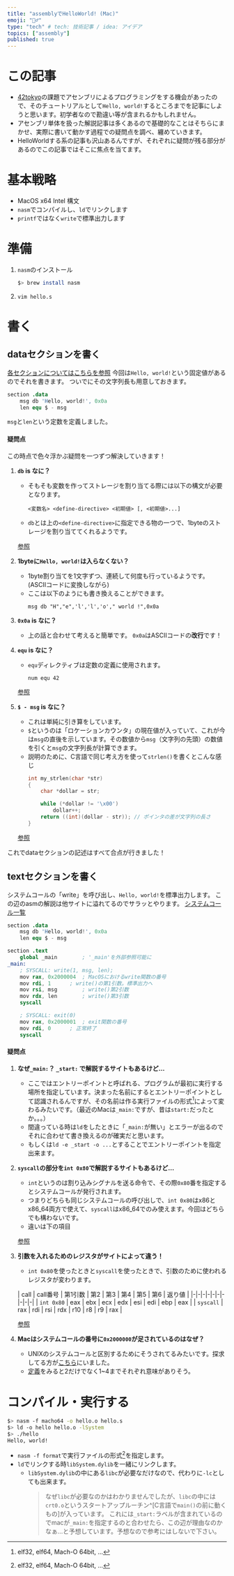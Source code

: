 ```yaml
---
title: "assemblyでHelloWorld! (Mac)"
emoji: "🙋‍♂️"
type: "tech" # tech: 技術記事 / idea: アイデア
topics: ["assembly"]
published: true
---
```


# この記事
* [42tokyo](https://42tokyo.jp/)の課題でアセンブリによるプログラミングをする機会があったので、そのチュートリアルとして`Hello, world!`するところまでを記事にしようと思います。初学者なので勘違い等が含まれるかもしれません。
* アセンブリ単体を扱った解説記事は多くあるので基礎的なことはそちらにまかせ、実際に書いて動かす過程での疑問点を調べ、纏めていきます。
* HelloWorldする系の記事も沢山あるんですが、それぞれに疑問が残る部分があるのでこの記事ではそこに焦点を当てます。

# 基本戦略
* MacOS x64 Intel 構文
* `nasm`でコンパイルし、`ld`でリンクします
* `printf`ではなく`write`で標準出力します

# 準備
1. `nasm`のインストール
	```bash
	$> brew install nasm
	```
2. `vim hello.s`

# 書く
## dataセクションを書く
[各セクションについてはこちらを参照](https://www.finddevguides.com/Assembly-programming-assembly-basic-syntax)
今回は`Hello, world!`という固定値があるのでそれを書きます。
ついでにその文字列長も用意しておきます。
```asm6502:hello.s
section .data
	msg db 'Hello, world!', 0x0a
	len equ $ - msg
```
`msg`と`len`という定数を定義しました。

#### 疑問点
この時点で色々浮かぶ疑問を一つずつ解決していきます！

1. **`db` is なに？**
	* そもそも変数を作ってストレージを割り当てる際には以下の構文が必要となります。
		```asm6502
		<変数名> <define-directive> <初期値> [, <初期値>...]
		```
	* `db`とは上の`<define-directive>`に指定できる物の一つで、1byteのストレージを割り当ててくれるようです。

	[参照](https://www.finddevguides.com/Assembly-programming-assembly-variables)

1. **1byteに`Hello, world!`は入らなくない？**
	* 1byte割り当てを1文字ずつ、連続して何度も行っているようです。(ASCIIコードに変換しながら)
	* ここは以下のようにも書き換えることができます。
		```asm6502
		msg db "H","e",'l','l','o'," world !",0x0a
		```
1. **`0x0a` is なに？**
	* 上の話と合わせて考えると簡単です。
		`0x0a`はASCIIコードの**改行**です！
1. **`equ` is なに？**
	* `equ`ディレクティブは定数の定義に使用されます。
		```asm6502:例
		num equ 42
		```
	[参照](https://www.finddevguides.com/Assembly-programming-assembly-constants)
1. **`$ - msg` is なに？**
	* これは単純に引き算をしています。
	* `$`というのは「ロケーションカウンタ」の現在値が入っていて、これが今は`msg`の直後を示しています。その数値から`msg`（文字列の先頭）の数値を引くと`msg`の文字列長が計算できます。
	* 説明のために、C言語で同じ考え方を使って`strlen()`を書くとこんな感じ
		```c
		int my_strlen(char *str)
		{
			char *dollar = str;

			while (*dollar != '\x00')
				dollar++;
			return ((int)(dollar - str)); // ポインタの差が文字列の長さ
		}
		```
	[参照](https://www.finddevguides.com/Assembly-programming-assembly-strings)

これでdataセクションの記述はすべて合点が行きました！

## textセクションを書く
システムコールの「write」を呼び出し、`Hello, world!`を標準出力します。
この辺のasmの解説は他サイトに溢れてるのでサラッとやります。
[システムコール一覧](https://opensource.apple.com/source/xnu/xnu-1504.3.12/bsd/kern/syscalls.master)

```asm6502:hello.s
section .data
	msg db 'Hello, world!', 0x0a
	len equ $ - msg

section .text
	global _main		; '_main'を外部参照可能に
_main:
	; SYSCALL: write(1, msg, len);
	mov rax, 0x2000004	; MacOSにおけるwrite関数の番号
	mov rdi, 1		; write()の第1引数。標準出力へ
	mov rsi, msg		; write()第2引数
	mov rdx, len		; write()第3引数
	syscall

	; SYSCALL: exit(0)
	mov rax, 0x2000001	; exit関数の番号
	mov rdi, 0		; 正常終了
	syscall
```

#### 疑問点
1. **なぜ`_main:`？ `_start:` で解説するサイトもあるけど…**
	* ここではエントリーポイントと呼ばれる、プログラムが最初に実行する場所を指定しています。決まった名前にするとエントリーポイントとして認識されるんですが、その名前は作る実行ファイルの形式[^1]によって変わるみたいです。（最近のMacは`_main:`ですが、昔は`start:`だったとか。。。）
	* 間違っている時は`ld`をしたときに「`_main:`が無い」とエラーが出るのでそれに合わせて書き換えるのが確実だと思います。
	* もしくは`ld -e _start -o ...`とすることでエントリーポイントを指定出来ます。

1. **`syscall`の部分を`int 0x80`で解説するサイトもあるけど…**
	* `int`というのは割り込みシグナルを送る命令で、その際`0x80`番を指定するとシステムコールが発行されます。
	* つまりどちらも同じシステムコールの呼び出しで、`int 0x80`はx86とx86_64両方で使えて、`syscall`はx86_64でのみ使えます。今回はどちらでも構わないです。
	* 違いは下の項目

	[参照](https://en.wikibooks.org/wiki/X86_Assembly/Interfacing_with_Linux#Making_a_system_call)
1. **引数を入れるためのレジスタがサイトによって違う！**
	* `int 0x80`を使ったときと`syscall`を使ったときで、引数のために使われるレジスタが変わります。

	| call | call番号 | 第1引数 | 第2 | 第3 | 第4 | 第5 | 第6 | 返り値 |
	|-|-|-|-|-|-|-|-|-|-|
	| `int 0x80` | eax | ebx | ecx | edx | esi | edi | ebp | eax |
	| `syscall`  | rax | rdi | rsi | rdx | r10 |  r8 |  r9 | rax |

	[参照](https://en.wikibooks.org/wiki/X86_Assembly/Interfacing_with_Linux#Via_interrupt)
1. **Macはシステムコールの番号に`0x2000000`が足されているのはなぜ？**
	* UNIXのシステムコールと区別するためにそうされてるみたいです。探求してる方が[こちら](http://dustin.schultz.io/mac-os-x-64-bit-assembly-system-calls.html)にいました。
	* [定義](https://opensource.apple.com/source/xnu/xnu-792.13.8/osfmk/mach/i386/syscall_sw.h)をみると2だけでなく1~4までそれぞれ意味がありそう。


# コンパイル・実行する
```bash
$> nasm -f macho64 -o hello.o hello.s
$> ld -o hello hello.o -lSystem
$> ./hello
Hello, world!
```
* `nasm -f format`で実行ファイルの形式[^1]を指定します。
* `ld`でリンクする時`libSystem.dylib`を一緒にリンクします。
	- `libSystem.dylib`の中にある`libc`が必要なだけなので、代わりに`-lc`としても出来ます。
		> なぜ`libc`が必要なのかはわかりませんでしたが、`libc`の中には`crt0.o`というスタートアップルーチン^[C言語で`main()`の前に動くもの]が入っています。
		> これには`_start:`ラベルが含まれているのでmacが`_main:`を指定するのと合わせたら、この辺が理由なのかなぁ…と予想しています。予想なので参考にはしないで下さい。

[^1]: elf32, elf64, Mach-O 64bit, ...
